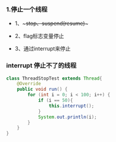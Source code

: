 ### 1.停止一个线程

- 1、~~~stop、suspend(resume)~~~

- 2、flag标志变量停止

- 3、通过interrupt来停止

### interrupt 停止不了的线程

```java
class ThreadStopTest extends Thread{
    @Override
    public void run() {
        for (int i = 0; i < 100; i++) {
            if (i == 50){
                this.interrupt();
            }
            System.out.println(i);
        }
    }
}
```